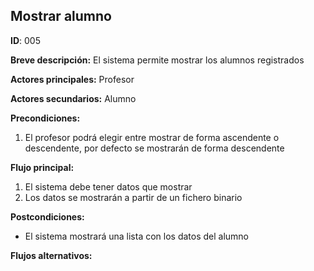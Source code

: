## Mostrar alumno
**ID**: 005

**Breve descripción:** El sistema permite mostrar los alumnos registrados

**Actores principales:** Profesor

**Actores secundarios:** Alumno

**Precondiciones:**
1. El profesor podrá elegir entre mostrar de forma ascendente o descendente, por defecto se mostrarán de forma descendente

**Flujo principal:**
1. El sistema debe tener datos que mostrar
2. Los datos se mostrarán a partir de un fichero binario

**Postcondiciones:**
* El sistema mostrará una lista con los datos del alumno

**Flujos alternativos:**
